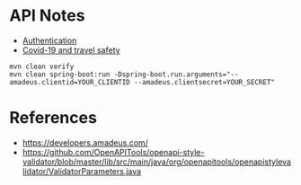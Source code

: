 # API Notes

- [Authentication](spec/authentication/README.md)
- [Covid-19 and travel safety](spec/covid-19-and-travel-safety/README.md)

```
mvn clean verify
mvn clean spring-boot:run -Dspring-boot.run.arguments="--amadeus.clientid=YOUR_CLIENTID --amadeus.clientsecret=YOUR_SECRET"
```

# References

- https://developers.amadeus.com/
- https://github.com/OpenAPITools/openapi-style-validator/blob/master/lib/src/main/java/org/openapitools/openapistylevalidator/ValidatorParameters.java
